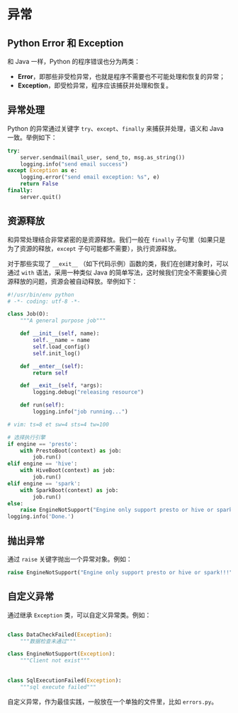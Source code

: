 # 异常

## Python Error 和 Exception

和 Java 一样，Python 的程序错误也分为两类：

- **Error**，即那些非受检异常，也就是程序不需要也不可能处理和恢复的异常；
- **Exception**，即受检异常，程序应该捕获并处理和恢复。

## 异常处理

Python 的异常通过关键字 `try`、`except`、`finally` 来捕获并处理，语义和 Java 一致。举例如下：

```python
try:
    server.sendmail(mail_user, send_to, msg.as_string())
    logging.info("send email success")
except Exception as e:
    logging.error("send email exception: %s", e)
    return False
finally:
    server.quit()
```

## 资源释放

和异常处理结合非常紧密的是资源释放。我们一般在 `finally` 子句里（如果只是为了资源的释放，`except` 子句可能都不需要），执行资源释放。

对于那些实现了 `__exit__` （如下代码示例）函数的类，我们在创建对象时，可以通过 `with` 语法，采用一种类似 Java 的简单写法，这时候我们完全不需要操心资源释放的问题，资源会被自动释放。举例如下：

```python
#!/usr/bin/env python
# -*- coding: utf-8 -*-

class Job(O):
    """A general purpose job"""

    def __init__(self, name):
        self.__name = name
        self.load_config()
        self.init_log()

    def __enter__(self):
        return self

    def __exit__(self, *args):
        logging.debug("releasing resource")

    def run(self):
        logging.info("job running...")

# vim: ts=8 et sw=4 sts=4 tw=100
```

```python
# 选择执行引擎
if engine == 'presto':
    with PrestoBoot(context) as job:
        job.run()
elif engine == 'hive':
    with HiveBoot(context) as job:
        job.run()
elif engine == 'spark':
    with SparkBoot(context) as job:
        job.run()
else:
    raise EngineNotSupport("Engine only support presto or hive or spark!!!")
logging.info('Done.')
```

## 抛出异常

通过 `raise` 关键字抛出一个异常对象。例如：

```python
raise EngineNotSupport("Engine only support presto or hive or spark!!!")
```

## 自定义异常

通过继承 `Exception` 类，可以自定义异常类。例如：

```python

class DataCheckFailed(Exception):
    """数据检查未通过"""

class EngineNotSupport(Exception):
    """Client not exist"""
    
    
class SqlExecutionFailed(Exception):
    """sql execute failed"""
```

自定义异常，作为最佳实践，一般放在一个单独的文件里，比如 `errors.py`。
